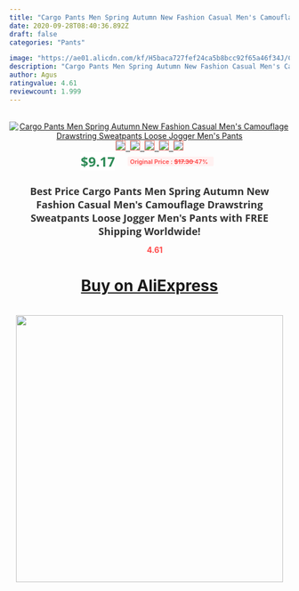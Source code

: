 ```yaml
---
title: "Cargo Pants Men Spring Autumn New Fashion Casual Men's Camouflage Drawstring Sweatpants Loose Jogger Men's Pants"
date: 2020-09-28T08:40:36.892Z
draft: false
categories: "Pants"

image: "https://ae01.alicdn.com/kf/H5baca727fef24ca5b8bcc92f65a46f34J/Cargo-Pants-Men-Spring-Autumn-New-Fashion-Casual-Men-s-Camouflage-Drawstring-Sweatpants-Loose-Jogger-Men.jpg"
description: "Cargo Pants Men Spring Autumn New Fashion Casual Men's Camouflage Drawstring Sweatpants Loose Jogger Men's Pants"
author: Agus
ratingvalue: 4.61
reviewcount: 1.999
---
```

<br>
<div style="text-align: center;">
<a href="https://s.click.aliexpress.com/e/_9za2ZR" target="_blank" rel="nofollow noopener noreferrer"><img alt="Cargo Pants Men Spring Autumn New Fashion Casual Men's Camouflage Drawstring Sweatpants Loose Jogger Men's Pants" class="magnifier-image" src="https://ae01.alicdn.com/kf/H5baca727fef24ca5b8bcc92f65a46f34J/Cargo-Pants-Men-Spring-Autumn-New-Fashion-Casual-Men-s-Camouflage-Drawstring-Sweatpants-Loose-Jogger-Men.jpg_640x640.jpg">
<br>
<img style="border:1px solid salmon" src="https://ae01.alicdn.com/kf/H5baca727fef24ca5b8bcc92f65a46f34J/Cargo-Pants-Men-Spring-Autumn-New-Fashion-Casual-Men-s-Camouflage-Drawstring-Sweatpants-Loose-Jogger-Men.jpg_120x120.jpg">&nbsp;&nbsp;<img style="border:1px solid salmon" src="https://ae01.alicdn.com/kf/H6d3c5968bf2440509b27891e0ae7dc5eo/Cargo-Pants-Men-Spring-Autumn-New-Fashion-Casual-Men-s-Camouflage-Drawstring-Sweatpants-Loose-Jogger-Men.jpg_120x120.jpg">&nbsp;&nbsp;<img style="border:1px solid salmon" src="https://ae01.alicdn.com/kf/Hc034589eb37b4c7094446cc9b5c18cafJ/Cargo-Pants-Men-Spring-Autumn-New-Fashion-Casual-Men-s-Camouflage-Drawstring-Sweatpants-Loose-Jogger-Men.jpg_120x120.jpg">&nbsp;&nbsp;<img style="border:1px solid salmon" src="https://ae01.alicdn.com/kf/Hde6a41f0183747a8bbb28afb5ca07938O/Cargo-Pants-Men-Spring-Autumn-New-Fashion-Casual-Men-s-Camouflage-Drawstring-Sweatpants-Loose-Jogger-Men.jpg_120x120.jpg">&nbsp;&nbsp;<img style="border:1px solid salmon" src="https://ae01.alicdn.com/kf/He3ed9881417d472b9849255e60d6e9f7u/Cargo-Pants-Men-Spring-Autumn-New-Fashion-Casual-Men-s-Camouflage-Drawstring-Sweatpants-Loose-Jogger-Men.jpg_120x120.jpg"></a></div><br0>
<div style="text-align: center;"><span style="background-color: white; border: 0px; box-sizing: border-box; color: seagreen; display: inline-block; font-family: &quot;open sans&quot; , &quot;arial&quot; , &quot;helvetica&quot; , sans-serif , &quot;heiti&quot;; font-size: 24px; font-stretch: inherit; font-weight: 700; line-height: inherit; margin: 0px 10px 0px 0px; padding: 0px; vertical-align: middle;">$9.17 </span>
<span style="background: rgb(255 , 241 , 241); border-radius: 3px; border: 0px; box-sizing: border-box; color: #ff4747; display: inline-block; font-family: inherit; font-size: 12px; font-stretch: inherit; font-style: inherit; font-variant: inherit; font-weight: 600; line-height: inherit; margin: 0px; padding: 2px 5px; transform: scale(0.9); vertical-align: middle;">Original Price : <b style="text-decoration: line-through;">$17.30 </b> 47%&nbsp;&nbsp;</span></div>
<h1 style="color: #333333; display: inline-block; font-family: &quot;open sans&quot; , &quot;arial&quot; , &quot;helvetica&quot; , sans-serif , &quot;heiti&quot;; font-size: 18px; font-stretch: inherit; font-weight: 700; text-align: center;">Best Price Cargo Pants Men Spring Autumn New Fashion Casual Men's Camouflage Drawstring Sweatpants Loose Jogger Men's Pants with FREE Shipping Worldwide!</h1>
<div style="color: #ff4747; text-align: center;">
<img src="https://4.bp.blogspot.com/-M0ZcTcb-5uY/XleCXlxnR4I/AAAAAAAAAEc/OrjgMkXV1oMQFaCRZj5HQwOCBcu3w1FegCPcBGAYYCw/s1600/star.png" style="height: 15px;">&nbsp;<b>4.61</b></div>
<div class="button_cont" align="center"><a class="buynow_a" href="https://s.click.aliexpress.com/e/_9za2ZR" target="_blank" rel="nofollow noopener noreferrer"><H1>Buy on AliExpress</H1></a></div><br>
<div class="separator" style="clear: both; text-align: center;">
<img src="https://lh3.googleusercontent.com/-pTy5HemUv9M/XlePHvY0dAI/AAAAAAAAAE4/0nX5iRUoIWY8eMW9Dpxeirr157OZliDIgCLcBGAsYHQ/s1600/badge.gif" width="480">
</div>
